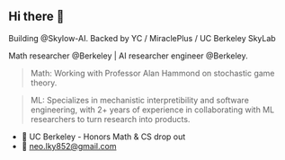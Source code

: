 ## Hi there 👋

Building @Skylow-AI. Backed by YC / MiraclePlus / UC Berkeley SkyLab

Math researcher @Berkeley | AI researcher engineer @Berkeley.

> Math: Working with Professor Alan Hammond on stochastic game theory.

> ML: Specializes in mechanistic interpretibility and software engineering, with 2+ years of experience in collaborating with ML researchers to turn research into products.

- 🌱 UC Berkeley - Honors Math & CS drop out
- 📧 <neo.lky852@gmail.com>
